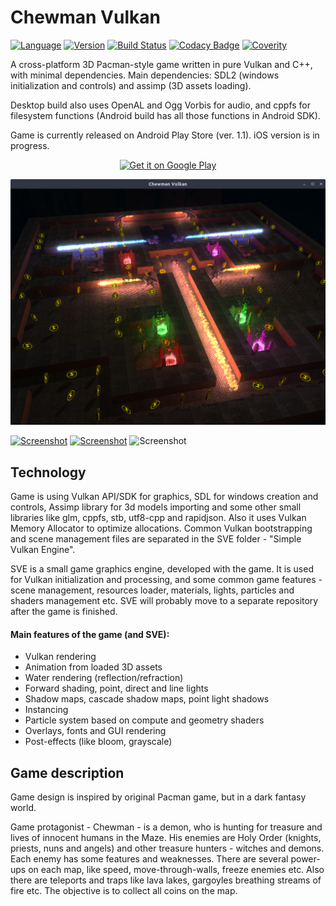 # Chewman Vulkan
[![Language](https://img.shields.io/badge/Language%20-C++14-blue.svg?style=flat-square)](https://github.com/RMDarth/Chewman-Vulkan/)
[![Version](https://img.shields.io/badge/Version%20-1.1.2-blue.svg?style=flat-square)](https://github.com/RMDarth/Chewman-Vulkan/)
[![Build Status](https://img.shields.io/travis/RMDarth/Chewman-Vulkan.svg?logo=travis-ci)](https://travis-ci.org/RMDarth/Chewman-Vulkan)
[![Codacy Badge](https://api.codacy.com/project/badge/Grade/a631478818d7470daa422278959e6c99)](https://www.codacy.com/manual/RMDarth/Chewman-Vulkan?utm_source=github.com&amp;utm_medium=referral&amp;utm_content=RMDarth/Chewman-Vulkan&amp;utm_campaign=Badge_Grade)
[![Coverity](https://scan.coverity.com/projects/19967/badge.svg)](https://scan.coverity.com/projects/rmdarth-chewman-vulkan)

A cross-platform 3D Pacman-style game written in pure Vulkan and C++, with minimal dependencies. 
Main dependencies: SDL2 (windows initialization and controls) and assimp (3D assets loading).

Desktop build also uses OpenAL and Ogg Vorbis for audio, and cppfs for filesystem functions (Android
build has all those functions in Android SDK).

Game is currently released on Android Play Store (ver. 1.1). iOS version is in progress.
<p align="center">
<a href="https://play.google.com/store/apps/details?id=com.turbulent.chewman" target="_blank"><img src="https://play.google.com/intl/en_us/badges/images/badge_new.png" title="Get it on Google Play"></a>
</p>

[![Screenshot](https://github.com/RMDarth/Chewman-Vulkan/blob/master/Screenshot_20190826.png?raw=true)](https://youtu.be/kNlpxXPu8mA)

[![Screenshot](https://lh3.googleusercontent.com/9Si2wqRFxnX6nFxEN0Iav3QdXm4-BXCboZAvsiI8VVakgS1WXbGk350PeoK1qJ7GT4g=h180-rw)](https://www.youtube.com/watch?v=27MwX5OA7ds)
[![Screenshot](https://lh3.googleusercontent.com/EOXR3Jaex5DBhoFVGPtCC6k5JpDpd7twhQJ-UzG-nqdgWIx92A0A38g_ehoyUd9zSw=h180-rw)](https://lh3.googleusercontent.com/EOXR3Jaex5DBhoFVGPtCC6k5JpDpd7twhQJ-UzG-nqdgWIx92A0A38g_ehoyUd9zSw=h1024-rw)
![Screenshot](https://lh3.googleusercontent.com/kwVd-rGOpHEVEi1w58v1MOJzWnXu0hCHMNHpUKGyfWa5AkH6EZD-8Pyzrys-vHIGFIY=h180-rw)



## Technology
Game is using Vulkan API/SDK for graphics, SDL for windows creation and controls, 
Assimp library for 3d models importing and some other small libraries like glm, 
cppfs, stb, utf8-cpp and rapidjson. Also it uses Vulkan Memory Allocator to optimize allocations.
Common Vulkan bootstrapping and scene management files are separated in the SVE folder - 
"Simple Vulkan Engine". 

SVE is a small game graphics engine, developed with the game. It is used for Vulkan 
initialization and processing, and some common game features - scene management, resources 
loader, materials, lights, particles and shaders management etc. SVE will probably move to
a separate repository after the game is finished.

#### Main features of the game (and SVE):
-   Vulkan rendering
-   Animation from loaded 3D assets
-   Water rendering (reflection/refraction)
-   Forward shading, point, direct and line lights
-   Shadow maps, cascade shadow maps, point light shadows
-   Instancing
-   Particle system based on compute and geometry shaders
-   Overlays, fonts and GUI rendering
-   Post-effects (like bloom, grayscale)

## Game description
Game design is inspired by original Pacman game, but in a dark fantasy world. 

Game protagonist - Chewman - is a demon, who is hunting for treasure and lives
of innocent humans in the Maze. His enemies are Holy Order (knights, priests, 
nuns and angels) and other treasure hunters - witches and demons. Each enemy 
has some features and weaknesses. There are several power-ups on each map, 
like speed, move-through-walls, freeze enemies etc. Also there are teleports 
and traps like lava lakes, gargoyles breathing streams of fire etc. The objective 
is to collect all coins on the map.